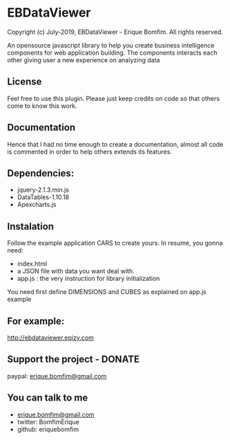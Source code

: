EBDataViewer
==================================================================================

Copyright (c) July-2019, EBDataViewer - Erique Bomfim. All rights reserved.

An opensource javascript library to help you create business intelligence components
for web application building. The components interacts each other giving user a new
experience on analyzing data

## License

Feel free to use this plugin. Please just keep credits on code so that others come to know 
this work.


## Documentation

Hence that I had no time enough to create a documentation, almost all code is commented in order to help others extends its features.


## Dependencies:

- jquery-2.1.3.min.js
- DataTables-1.10.18
- Apexcharts.js


## Instalation

Follow the example application CARS to create yours.
In resume, you gonna need:

- index.html
- a JSON file with data you want deal with.
- app.js  :  the very instruction for library initialization

You need first define DIMENSIONS and CUBES as explained on app.js example


## For example:

http://ebdataviewer.epizy.com


## Support the project - DONATE

paypal: erique.bomfim@gmail.com



## You can talk to me

- erique.bomfim@gmail.com
- twitter: BomfimErique
- github: eriquebomfim
